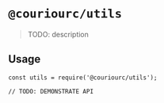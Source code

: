 # `@couriourc/utils`

> TODO: description

## Usage

```
const utils = require('@couriourc/utils');

// TODO: DEMONSTRATE API
```
